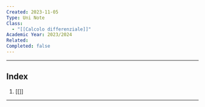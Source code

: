 ```yaml
---
Created: 2023-11-05
Type: Uni Note
Class:
  - "[[Calcolo differenziale]]"
Academic Year: 2023/2024
Related: 
Completed: false
---
```

---
## Index
1. [[]]

---